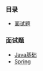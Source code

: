 ### 目录

- [面试题](#面试题)

### 面试题
* [Java基础](interview/Java基础.md)
* [Spring](interview/Spring.md)


  

